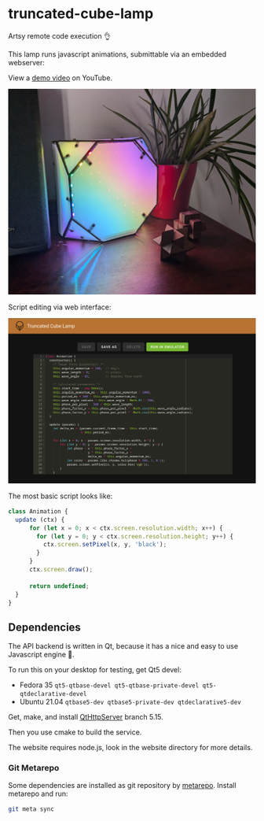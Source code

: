 # truncated-cube-lamp

Artsy remote code execution 👌

This lamp runs javascript animations, submittable via an embedded webserver:

View a [demo video](https://youtu.be/SYDldSplhB4) on YouTube.

![Rainbow!](documentation/rainbow.jpg)

Script editing via web interface:

![JibbleScribble](documentation/script-editing.png)

The most basic script looks like:

```javascript
class Animation {
  update (ctx) {
      for (let x = 0; x < ctx.screen.resolution.width; x++) {
        for (let y = 0; y < ctx.screen.resolution.height; y++) {
          ctx.screen.setPixel(x, y, 'black');
        }
      }
      ctx.screen.draw();

      return undefined;
  }
}
```

## Dependencies

The API backend is written in Qt, because it has a nice and easy to use Javascript engine 🤷.

To run this on your desktop for testing, get Qt5 devel:

- Fedora 35 `qt5-qtbase-devel qt5-qtbase-private-devel qt5-qtdeclarative-devel`
- Ubuntu 21.04 `qtbase5-dev qtbase5-private-dev qtdeclarative5-dev`

Get, make, and install [QtHttpServer](https://code.qt.io/cgit/qt-extensions/qthttpserver.git/)
branch 5.15.

Then you use cmake to build the service.

The website requires node.js, look in the website directory for more details.

### Git Metarepo

Some dependencies are installed as git repository by [metarepo](https://github.com/blejdfist/git-metarepo).
Install metarepo and run:

```bash
git meta sync
```
